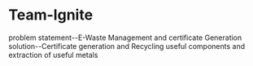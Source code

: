 # Team-Ignite
 problem statement--E-Waste Management and certificate Generation
solution--Certificate generation and Recycling useful components and extraction of useful metals
